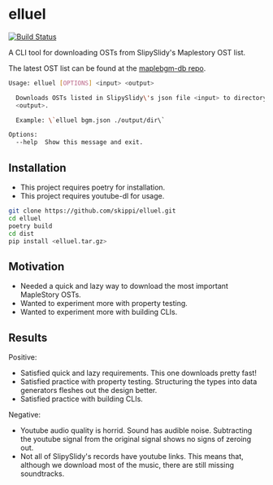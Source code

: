 # elluel

[![Build Status](https://travis-ci.com/skippi/elluel.svg?branch=master)](https://travis-ci.com/skippi/elluel)

A CLI tool for downloading OSTs from SlipySlidy's Maplestory OST list.

The latest OST list can be found at the [maplebgm-db repo](https://github.com/maplestory-music/maplebgm-db/blob/master/bgm.json).

```bash
Usage: elluel [OPTIONS] <input> <output>

  Downloads OSTs listed in SlipySlidy\'s json file <input> to directory
  <output>.

  Example: \`elluel bgm.json ./output/dir\`

Options:
  --help  Show this message and exit.
```

## Installation

- This project requires poetry for installation.
- This project requires youtube-dl for usage.

```bash
git clone https://github.com/skippi/elluel.git
cd elluel
poetry build
cd dist
pip install <elluel.tar.gz>
```

## Motivation

- Needed a quick and lazy way to download the most important MapleStory OSTs.
- Wanted to experiment more with property testing.
- Wanted to experiment more with building CLIs.

## Results

Positive:

- Satisfied quick and lazy requirements. This one downloads pretty fast!
- Satisfied practice with property testing. Structuring the types into data
  generators fleshes out the design better.
- Satisfied practice with building CLIs.

Negative:

- Youtube audio quality is horrid. Sound has audible noise. Subtracting the
  youtube signal from the original signal shows no signs of zeroing out.
- Not all of SlipySlidy's records have youtube links. This means that, although
  we download most of the music, there are still missing soundtracks.
